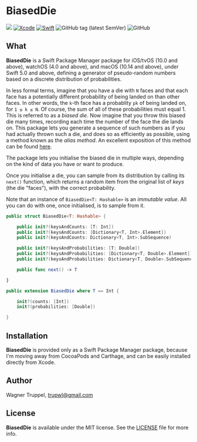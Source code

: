 # BiasedDie
![](https://img.shields.io/badge/platforms-iOS%2010%20%7C%20tvOS%2010%20%7C%20watchOS%204%20%7C%20macOS%2010.14-red)
[![Xcode](https://img.shields.io/badge/Xcode-11-blueviolet.svg)](https://developer.apple.com/xcode)
[![Swift](https://img.shields.io/badge/Swift-5.0-orange.svg)](https://swift.org)
![GitHub tag (latest SemVer)](https://img.shields.io/github/v/tag/wltrup/BiasedDie)
![GitHub](https://img.shields.io/github/license/wltrup/BiasedDie)

## What

**BiasedDie** is a Swift Package Manager package for iOS/tvOS (10.0 and above), watchOS (4.0 and above), and macOS (10.14 and above), under Swift 5.0 and above,  defining a generator of pseudo-random numbers based on a discrete distribution of probabilities.

In less formal terms, imagine that you have a die with `N` faces and that each face has a potentially different probability of being landed on than other faces. In other words, the `k`-th face has a probablity `pk` of being landed on, for `1 ≤ k ≤ N`. Of course, the sum of all of these probabilities must equal 1. This is referred to as a *biased die*. Now imagine that you throw this biased die many times, recording each time the number of the face the die lands on. This package lets you generate a sequence of such numbers as if you had actually thrown such a die, and does so as efficiently as possible, using a method known as the *alias method*. An excellent exposition of this method can be found [here](http://www.keithschwarz.com/darts-dice-coins/).

The package lets you initialise the biased die in multiple ways, depending on the kind of data you have or want to produce.

Once you initialise a die, you can sample from its distribution by calling its `next()` function, which returns a random item from the original list of *keys* (the die "faces"), with the correct probability.

Note that an instance of `BiasedDie<T: Hashable>` is an *immutable value*. All you can do with one, once initialised, is to sample from it.

```swift
public struct BiasedDie<T: Hashable> {

    public init?(keysAndCounts: [T: Int])
    public init?(keysAndCounts: [Dictionary<T, Int>.Element])
    public init?(keysAndCounts: Dictionary<T, Int>.SubSequence)

    public init?(keysAndProbabilities: [T: Double])
    public init?(keysAndProbabilities: [Dictionary<T, Double>.Element])
    public init?(keysAndProbabilities: Dictionary<T, Double>.SubSequence)

    public func next() -> T

}

public extension BiasedDie where T == Int {

    init?(counts: [Int])
    init?(probabilities: [Double])

}
```

## Installation

**BiasedDie** is provided only as a Swift Package Manager package, because I'm moving away from CocoaPods and Carthage, and can be easily installed directly from Xcode.

## Author

Wagner Truppel, trupwl@gmail.com

## License

**BiasedDie** is available under the MIT license. See the [LICENSE](./LICENSE) file for more info.
